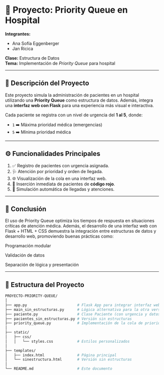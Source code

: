 # 🏥 Proyecto: Priority Queue en Hospital

**Integrantes:**  
- Ana Sofía Eggenberger  
- Jan Ricica  

**Clase:** Estructura de Datos  
**Tema:** Implementación de *Priority Queue* para hospital

---

## 🧠 Descripción del Proyecto

Este proyecto simula la administración de pacientes en un hospital utilizando una **Priority Queue** como estructura de datos. Además, integra una **interfaz web con Flask** para una experiencia más visual e interactiva.

Cada paciente se registra con un nivel de urgencia del **1 al 5**, donde:

- `1` ➡️ Máxima prioridad médica (emergencias)
- `5` ➡️ Mínima prioridad médica

---

## ⚙️ Funcionalidades Principales

1. ✅ Registro de pacientes con urgencia asignada.
2. 🩺 Atención por prioridad y orden de llegada.
3. 🌐 Visualización de la cola en una interfaz web.
4. 🚨 Inserción inmediata de pacientes de **código rojo**.
5. 🤖 Simulación automática de llegadas y atenciones.
---

## 🧾 Conclusión
El uso de Priority Queue optimiza los tiempos de respuesta en situaciones críticas de atención médica.
Además, el desarrollo de una interfaz web con Flask + HTML + CSS demuestra la integración entre estructuras de datos y desarrollo web, promoviendo buenas prácticas como:

Programación modular

Validación de datos

Separación de lógica y presentación


---

## 🧩 Estructura del Proyecto

```bash
PROYECTO-PRIORITY-QUEUE/
│
├── app.py                       # Flask App para integrar interfaz web
├── main_sin_estructuras.py      # Lógica alternativa para la otra versión
├── paciente.py                  # Clase Paciente (con urgencia y datos)
├── pacientes_sin_estructuras.py # Versión sin estructuras
├── priority_queue.py            # Implementación de la cola de prioridad
│
├── static/
│   ├── css/
│   │   └── styles.css           # Estilos personalizados
│
├── templates/
│   ├── index.html               # Página principal
│   └── sinestructura.html       # Versión sin estructuras
│
└── README.md                    # Este documento

